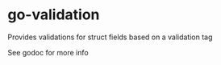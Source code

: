 # go-validation

Provides validations for struct fields based on a validation tag

See godoc for more info
